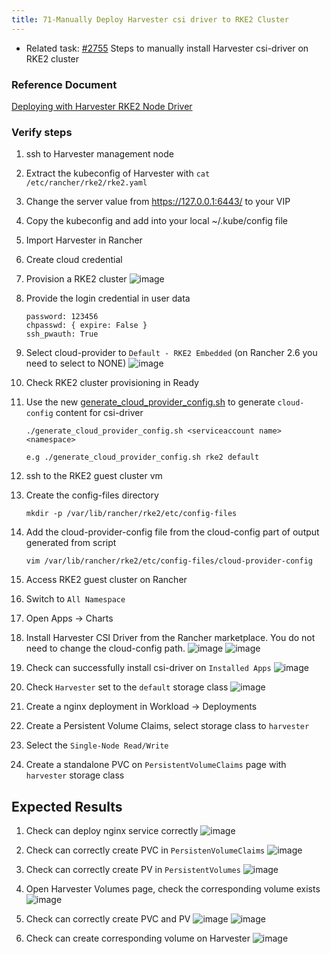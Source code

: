 ```yaml
---
title: 71-Manually Deploy Harvester csi driver to RKE2 Cluster	
---
```


* Related task: [#2755](https://github.com/harvester/harvester/issues/2755#issuecomment-1552839577) Steps to manually install Harvester csi-driver on RKE2 cluster

### Reference Document
[Deploying with Harvester RKE2 Node Driver](https://deploy-preview-309--harvester-preview.netlify.app/dev/rancher/csi-driver/#deploying-with-harvester-rke2-node-driver)

### Verify steps
1. ssh to Harvester management node 
1. Extract the kubeconfig of Harvester with `cat /etc/rancher/rke2/rke2.yaml` 
1. Change the server value from https://127.0.0.1:6443/ to your VIP 
1. Copy the kubeconfig and add into your local ~/.kube/config file
1. Import Harvester in Rancher
1. Create cloud credential 
1. Provision a RKE2 cluster 
  ![image](https://github.com/harvester/harvester/assets/29251855/b3d0f21a-0f7a-40a9-a6af-5cedbdc0a13e)
1. Provide the login credential in user data
    ```
    password: 123456
    chpasswd: { expire: False }
    ssh_pwauth: True
    ```
1. Select cloud-provider to `Default - RKE2 Embedded` (on Rancher 2.6 you need to select to NONE)
  ![image](https://github.com/harvester/harvester/assets/29251855/73009f87-a0c7-4766-90c6-ff1bef8578e5)

1. Check RKE2 cluster provisioning in Ready
1. Use the new [generate_cloud_provider_config.sh](https://github.com/harvester/harvester-csi-driver/pull/24/files) to generate `cloud-config` content for csi-driver
    ```
    ./generate_cloud_provider_config.sh <serviceaccount name> <namespace>
    
    e.g ./generate_cloud_provider_config.sh rke2 default
    
    ```
1. ssh to the RKE2 guest cluster vm
1. Create the config-files directory
    ```
    mkdir -p /var/lib/rancher/rke2/etc/config-files
    ```

1. Add the cloud-provider-config file from the cloud-config part of output generated from script 
    ```
    vim /var/lib/rancher/rke2/etc/config-files/cloud-provider-config
    ```

1. Access RKE2 guest cluster on Rancher 
1. Switch to `All Namespace`
1. Open Apps -> Charts
1. Install Harvester CSI Driver from the Rancher marketplace. You do not need to change the cloud-config path. 
![image](https://github.com/harvester/harvester/assets/29251855/0a02534b-8526-4616-9332-2aad383bc337)
![image](https://github.com/harvester/harvester/assets/29251855/ce0606c4-c676-4ddd-a6b9-8c9c146c6555)

1. Check can successfully install csi-driver on `Installed Apps`
![image](https://github.com/harvester/harvester/assets/29251855/0d2853ed-eadc-47d9-b128-978ebf2cc5ea)

1. Check `Harvester` set to the `default` storage class
![image](https://github.com/harvester/harvester/assets/29251855/ef684d43-c871-4207-b49e-9732b29fc472)

1. Create a nginx deployment in Workload -> Deployments
1. Create a Persistent Volume Claims, select storage class to `harvester` 
1. Select the `Single-Node Read/Write`

1. Create a standalone PVC on `PersistentVolumeClaims` page with `harvester` storage class

## Expected Results
1. Check can deploy nginx service correctly
![image](https://github.com/harvester/harvester/assets/29251855/b1beffb0-eee4-447c-95ff-ecf96790cfa1)

1. Check can correctly create PVC in `PersistenVolumeClaims`
![image](https://github.com/harvester/harvester/assets/29251855/03ad7f37-c016-4d2d-ab27-599b262022ad)

1. Check can correctly create PV in `PersistentVolumes` 
![image](https://github.com/harvester/harvester/assets/29251855/372ec12c-36b8-4251-b559-a0ae0f647cae)

1. Open Harvester Volumes page, check the corresponding volume exists
![image](https://github.com/harvester/harvester/assets/29251855/30752025-d062-4ae6-beee-54be3c90a3fb)

1. Check can correctly create PVC and PV 
  ![image](https://github.com/harvester/harvester/assets/29251855/ac3c12a2-9349-404c-8b2b-b1ca4e4e5a9d)
  ![image](https://github.com/harvester/harvester/assets/29251855/12bfd2f6-d592-4b93-b48f-9a48cdd6a5bf)

1. Check can create corresponding volume on Harvester 
  ![image](https://github.com/harvester/harvester/assets/29251855/def1f0a2-bd9b-4c35-9081-eec32c2234c0)